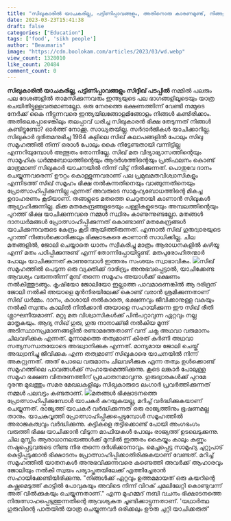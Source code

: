 ```yaml
---
title: "സിഖുകാരിൽ യാചകരില്ല, പട്ടിണിപ്പാവങ്ങളും, അതിനൊരു കാരണമുണ്ട്, നിങ്ങളറിയാത്ത കാരണം !"
date: 2023-03-23T15:41:38
draft: false
categories: ["Education"]
tags: ['food', 'sikh people']
author: "Beaumaris"
image: "https://cdn.boolokam.com/articles/2023/03/wd.webp"
view_count: 1328010
like_count: 20484
comment_count: 0
---
```


**സിഖുകാരിൽ യാചകരില്ല, പട്ടിണിപ്പാവങ്ങളും** **സിദ്ദീഖ് പടപ്പിൽ** നമ്മിൽ പലരും പല ദേശങ്ങളിൽ താമസിക്കുന്നവരും ഇന്ത്യയുടെ പല ഭാഗങ്ങളിലൂടെയും യാത്ര ചെയിതിട്ടുള്ളവരുമാണല്ലോ. ഒരു നേരത്തെ ഭക്ഷണത്തിന്ന് വേണ്ടി നമ്മുടെ നേർക്ക്‌ കൈ നീട്ടുന്നവരെ ഇന്ത്യയിലങ്ങോളമിങ്ങോളം നിങ്ങൾ കണ്ടിരിക്കാം. അതിലെപ്പോഴെങ്കിലും തലപ്പാവ്‌ ധരിച്ച സിഖുകാരൻ ഭിക്ഷ തേടുന്നത്‌ നിങ്ങൾ കണ്ടിട്ടുണ്ടോ? ഓർത്ത്‌ നോക്കൂ. സാധ്യതയില്ല. സർദാർജികൾ യാചിക്കാറില്ല. സിഖുകാർ ദുരിതമനുഭിച്ച 1984 കളിലെ സിഖ്‌ കലാപങ്ങളിൽ പോലും സിഖു സമൂഹത്തിൽ നിന്ന് ഒരാൾ പോലും കൈ നീട്ടേണ്ടതായി വന്നിട്ടില്ല എന്നറിയുമ്പോൾ അത്ഭുതം തോന്നില്ലേ. സിഖ്‌ മത വിദ്യാഭ്യാസത്തിന്റെയും സാമൂഹിക ധർമ്മബോധത്തിന്റെയും ആദർശത്തിന്റെയും പ്രതിഫലനം കൊണ്ട്‌ മാത്രമാണ് സിഖുകാർ യാചനയിൽ നിന്ന് വിട്ട്‌ നിൽക്കുന്നത്‌. പൊതുവേ ദാനം ചെയ്യുന്നവരെന്ന് ഊറ്റം കൊള്ളുന്നവരാണ് പല പ്രമുഖമതവിശ്വാസികളും എന്നിടത്ത്‌ സിഖ്‌ സമൂഹം ഭിക്ഷ നൽകുന്നതിനെയും വാങ്ങുന്നതിനെയും പ്രോത്സാഹിപ്പിക്കുന്നില്ല എന്നത്‌ അവരുടെ സാമൂഹ്യബോധത്തിന്റെ മികച്ച ഉദാഹരണം കൂടിയാണ്. തങ്ങളുടെ മതത്തെ ചെറുതായി കാണാൻ സിഖുകൾ ആഗ്രഹിക്കുന്നില്ല. മിക്ക മതകേന്ദ്രങ്ങളുടെയും പള്ളികളുടെയും അമ്പലത്തിന്റെയും പുറത്ത്‌ ഭിക്ഷ യാചിക്കുന്നവരെ നമ്മൾ സ്ഥിരം കാണുന്നുണ്ടല്ലോ. മതങ്ങൾ ദാനധർമങ്ങൾ പ്രോത്സാഹിപ്പിക്കുന്നത്‌ കൊണ്ടാണ് മതകേന്ദ്രങ്ങൾ യാചിക്കുന്നവരുടെ കേന്ദ്രം കൂടി ആയിത്തീരുന്നത്‌. എന്നാൽ സിഖ്‌ ഗുരുദ്വാരയുടെ പുറത്ത്‌ നിങ്ങൾക്കൊരിക്കലും ഭിക്ഷാടകരെ കാണാൻ സാധിക്കില്ല. ചില മതങ്ങളിൽ, ജോലി ചെയ്യാതെ ധാനം സ്വീകരിച്ചു മാത്രം ആരാധനകളിൽ കഴിയൂ എന്ന് മതം പഠിപ്പിക്കുന്നുണ്ട് എന്ന് തോന്നിപ്പോയിട്ടുണ്ട്. മതപുരോഹിതന്മാർ പോലും യാചിക്കുന്നത് കാണുമ്പോൾ ഇത്തരം സംശയം സ്വാഭാവികം. ![](https://cdn.boolokam.com/articles/2023/03/sikhh.jpg)സിഖ്‌ സമൂഹത്തിൽ പെടുന്ന ഒരു വ്യക്തിക്ക്‌ ദാരിദ്ര്യം അനുഭവപ്പെട്ടാൽ, യാചിക്കേണ്ട ആവശ്യം വരുന്നതിന്ന് മുമ്പ്‌ തന്നെ സമൂഹം അയാൾക്ക്‌ ഭക്ഷണം നൽകിത്തുടങ്ങും. കൃഷിയോ ജോലിയോ ഇല്ലാത്ത പാവമാണെങ്കിൽ ആ ദരിദ്രന് ജോലി നൽകി അയാളെ മുൻനിരയിലേക്ക്‌ കൊണ്ട്‌ വരാൻ ശ്രമിക്കുന്നതാണ് സിഖ്‌ ധർമ്മം. ദാനം, കാശായി നൽകാതെ, ഭക്ഷണവും ജീവിക്കാനുള്ള വകയും നൽകി സ്വന്തം കാലിൽ നിൽക്കാൻ അയാളെ സഹായിക്കുന്ന ഈ സിഖ്‌ രീതി ശ്ലാഘനീയമാണ്. മറ്റു മത വിശ്വാസികൾക്ക്‌ പിൻപറ്റാവുന്ന ഏറ്റവും നല്ല മാതൃകയും. ആദ്യ സിഖ് ഗുരു, ഗുരു നാനാക്ക്‌ജി നൽകിയ മൂന്ന് അടിസ്ഥാനപ്രമാണങ്ങളിൽ രണ്ടാമത്തേതാണ് വന്ദ് ചക്ന അഥവാ വരുമാനം ചിലവഴിക്കുക എന്നത്. മൂന്നാമത്തെ തത്വമാണ് കിരത് കർണി അഥവാ സത്യസന്ധതയോടെ അദ്ധ്വാനിക്കുക എന്നത്. മാന്യമായ ജോലി ചെയ്ത് അദ്ധ്വാനിച്ചു ജീവിക്കുക എന്ന തത്വമാണ് സിഖുകാരെ യാചനയിൽ നിന്ന് അകറ്റുന്നത്. അത് പോലെ വരുമാനം ചിലവഴിക്കുക എന്ന തത്വം ഉൾക്കൊണ്ട് സമൂഹത്തിലെ പാവങ്ങൾക്ക് സഹായമെത്തിക്കുന്നു. കൂടെ ലങ്കാർ പോലുള്ള സമൂഹ ഭക്ഷണ വിതരണത്തിന് പ്രചോതനമാവുന്നു. ഗുരുദ്വാരകൾക്ക് പുറമേ ദുരന്ത മുഖത്തും സമര മേഖലകളിലും സിഖുകാരുടെ ലംഗാർ പ്രവർത്തിക്കുന്നത് നമ്മൾ പലവട്ടം കണ്ടതാണ്. ![](https://cdn.boolokam.com/articles/2023/03/dqdffg.jpg)മതങ്ങൾ ഭിക്ഷാടനത്തെ പ്രോത്സാഹിപ്പിക്കുമ്പോൾ യാചകർ കുറയുകയല്ല, മറിച്ച്‌ വർദ്ധിക്കുകയാണ് ചെയ്യുന്നത്‌. രാജ്യത്ത്‌ യാചകർ വർദ്ധിക്കുന്നത്‌ ഒരു രാജ്യത്തിനും ഭൂഷണമല്ല താനും. യാചകവൃത്തി പ്രോത്സാഹിപ്പിക്കപ്പെടുമ്പോൾ സമൂഹത്തിൽ അരാജകത്വവും വർദ്ധിക്കുന്നു. കുട്ടികളെ തട്ടിക്കൊണ്ട്‌ പോയി അംഗഭംഗം വരുത്തി ഭിക്ഷ യാചിക്കാൻ വിടുന്ന മാഫിയകൾ പോലും രാജ്യത്ത്‌ ഉടലെടുക്കുന്നു. ചില മുസ്ലീം ആരാധാനലയങ്ങൾക്ക്‌ മുമ്പിൽ ഇത്തരം കൈയ്യും കാലും കണ്ണും നഷ്ടപ്പെട്ടവരുടെ നീണ്ട നിര തന്നെ ദർശിക്കാനാവും. മെച്ചപ്പെട്ട സാമൂഹ്യ ചുറ്റുപാട്‌ കെട്ടിപ്പടുക്കാൻ ഭിക്ഷാടനം പ്രോത്സാഹിപ്പിക്കാതിരിക്കുകയാണ് വേണ്ടത്‌. മറിച്ച്‌ സമൂഹത്തിൽ യാതനകൾ അനുഭവിക്കുന്നവരെ കണ്ടെത്തി അവർക്ക്‌ ആഹാരവും ജോലിയും നൽകി സ്വയം പര്യാപ്തതയിലേക്ക്‌ എത്തിച്ചേരാൻ സഹായിക്കേണ്ടിയിരിക്കുന്നു‌. "നിങ്ങള്‍ക്ക് ഏറ്റവും ഉത്തമമായത് ഒരു കയറിന്റെ കഷ്ണമെടുത്ത് കാട്ടില്‍ പോവുകയും അവിടെ നിന്ന് വിറക് ചുമലിലേറ്റി കൊണ്ടുവന്ന് അത് വില്‍ക്കുകയും ചെയ്യുന്നതാണ്." എന്ന മുഹമ്മദ്‌ നബി വചനം ഭിക്ഷാടനത്തെ നിരുത്സാഹപ്പെടുത്തുന്നതിന്റെ ആവശ്യകത ചൂണ്ടിക്കാട്ടുന്നതാണ്. 'യഥാർത്ഥ ഗുരുവിന്റെ പാതയിൽ യാത്ര ചെയ്യുന്നവർ ഒരിക്കലും ഊരു ചുറ്റി യാചിക്കരുത്'
